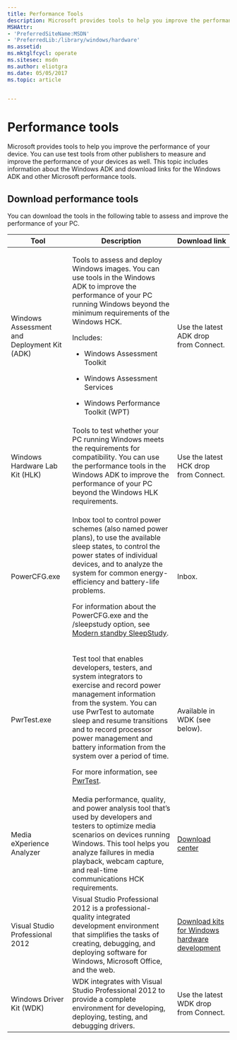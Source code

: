 ```yaml
---
title: Performance Tools
description: Microsoft provides tools to help you improve the performance of your device.
MSHAttr:
- 'PreferredSiteName:MSDN'
- 'PreferredLib:/library/windows/hardware'
ms.assetid: 
ms.mktglfcycl: operate
ms.sitesec: msdn
ms.author: eliotgra
ms.date: 05/05/2017
ms.topic: article


---
```


# Performance tools

Microsoft provides tools to help you improve the performance of your device. You can use test tools from other publishers to measure and improve the performance of your devices as well. This topic includes information about the Windows ADK and download links for the Windows ADK and other Microsoft performance tools.

## Download performance tools

You can download the tools in the following table to assess and improve the performance of your PC.

<table>
<thead>
<tr class="header">
<th><strong>Tool</strong></th>
<th><strong>Description</strong></th>
<th><strong>Download link</strong></th>
</tr>
</thead>
<tbody>
<tr class="odd">
<td>Windows Assessment and Deployment Kit (ADK)</td>
<td><p>Tools to assess and deploy Windows images. You can use tools in the Windows ADK to improve the performance of your PC running Windows beyond the minimum requirements of the Windows HCK.</p>
<p>Includes:</p>
<ul>
<li><p>Windows Assessment Toolkit</p></li>
<li><p>Windows Assessment Services</p></li>
<li><p>Windows Performance Toolkit (WPT)</p></li>
</ul></td>
<td>Use the latest ADK drop from Connect.</td>
</tr>
<tr class="even">
<td>Windows Hardware Lab Kit (HLK)</td>
<td>Tools to test whether your PC running Windows meets the requirements for compatibility. You can use the performance tools in the Windows ADK to improve the performance of your PC beyond the Windows HLK requirements.</td>
<td>Use the latest HCK drop from Connect.</td>
</tr>
<tr class="odd">
<td>PowerCFG.exe</td>
<td><p>Inbox tool to control power schemes (also named power plans), to use the available sleep states, to control the power states of individual devices, and to analyze the system for common energy-efficiency and battery-life problems.</p>
<p>For information about the PowerCFG.exe and the /sleepstudy option, see <a href="https://msdn.microsoft.com/en-us/windows/hardware/commercialize/design/device-experiences/modern-standby-sleepstudy" data-raw-source="[Modern standby SleepStudy](https://msdn.microsoft.com/en-us/windows/hardware/commercialize/design/device-experiences/modern-standby-sleepstudy)">Modern standby SleepStudy</a>.</p></td>
<td>Inbox.</td>
</tr>
<tr class="even">
<td>PwrTest.exe</td>
<td><p>Test tool that enables developers, testers, and system integrators to exercise and record power management information from the system. You can use PwrTest to automate sleep and resume transitions and to record processor power management and battery information from the system over a period of time.</p>
<p>For more information, see <a href="https://docs.microsoft.com/en-us/windows-hardware/drivers/devtest/pwrtest" data-raw-source="[PwrTest](https://docs.microsoft.com/en-us/windows-hardware/drivers/devtest/pwrtest)">PwrTest</a>.</p></td>
<td>Available in WDK (see below).</td>
</tr>
<tr class="odd">
<td>Media eXperience Analyzer</td>
<td>Media performance, quality, and power analysis tool that’s used by developers and testers to optimize media scenarios on devices running Windows. This tool helps you analyze failures in media playback, webcam capture, and real-time communications HCK requirements.</td>
<td><a href="http://www.microsoft.com/en-us/download/details.aspx?id=43105" data-raw-source="[Download center](http://www.microsoft.com/en-us/download/details.aspx?id=43105)">Download center</a></td>
</tr>
<tr class="even">
<td>Visual Studio Professional 2012</td>
<td>Visual Studio Professional 2012 is a professional-quality integrated development environment that simplifies the tasks of creating, debugging, and deploying software for Windows, Microsoft Office, and the web.</td>
<td><a href="https://developer.microsoft.com/en-us/windows/hardware/download-kits-windows-hardware-development" data-raw-source="[Download kits for Windows hardware development](https://developer.microsoft.com/en-us/windows/hardware/download-kits-windows-hardware-development)">Download kits for Windows hardware development</a></td>
</tr>
<tr class="odd">
<td>Windows Driver Kit (WDK)</td>
<td>WDK integrates with Visual Studio Professional 2012 to provide a complete environment for developing, deploying, testing, and debugging drivers.</td>
<td>Use the latest WDK drop from Connect.</td>
</tr>
</tbody>
</table>



